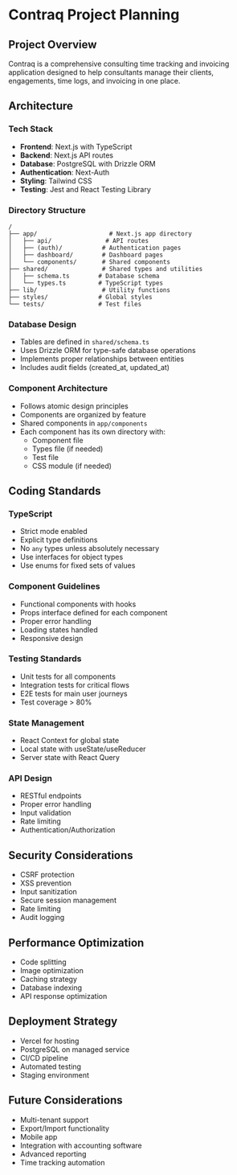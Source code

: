 # Contraq Project Planning

## Project Overview
Contraq is a comprehensive consulting time tracking and invoicing application designed to help consultants manage their clients, engagements, time logs, and invoicing in one place.

## Architecture

### Tech Stack
- **Frontend**: Next.js with TypeScript
- **Backend**: Next.js API routes
- **Database**: PostgreSQL with Drizzle ORM
- **Authentication**: Next-Auth
- **Styling**: Tailwind CSS
- **Testing**: Jest and React Testing Library

### Directory Structure
```
/
├── app/                    # Next.js app directory
│   ├── api/               # API routes
│   ├── (auth)/           # Authentication pages
│   ├── dashboard/        # Dashboard pages
│   └── components/       # Shared components
├── shared/               # Shared types and utilities
│   ├── schema.ts        # Database schema
│   └── types.ts         # TypeScript types
├── lib/                  # Utility functions
├── styles/              # Global styles
└── tests/               # Test files
```

### Database Design
- Tables are defined in `shared/schema.ts`
- Uses Drizzle ORM for type-safe database operations
- Implements proper relationships between entities
- Includes audit fields (created_at, updated_at)

### Component Architecture
- Follows atomic design principles
- Components are organized by feature
- Shared components in `app/components`
- Each component has its own directory with:
  - Component file
  - Types file (if needed)
  - Test file
  - CSS module (if needed)

## Coding Standards

### TypeScript
- Strict mode enabled
- Explicit type definitions
- No `any` types unless absolutely necessary
- Use interfaces for object types
- Use enums for fixed sets of values

### Component Guidelines
- Functional components with hooks
- Props interface defined for each component
- Proper error handling
- Loading states handled
- Responsive design

### Testing Standards
- Unit tests for all components
- Integration tests for critical flows
- E2E tests for main user journeys
- Test coverage > 80%

### State Management
- React Context for global state
- Local state with useState/useReducer
- Server state with React Query

### API Design
- RESTful endpoints
- Proper error handling
- Input validation
- Rate limiting
- Authentication/Authorization

## Security Considerations
- CSRF protection
- XSS prevention
- Input sanitization
- Secure session management
- Rate limiting
- Audit logging

## Performance Optimization
- Code splitting
- Image optimization
- Caching strategy
- Database indexing
- API response optimization

## Deployment Strategy
- Vercel for hosting
- PostgreSQL on managed service
- CI/CD pipeline
- Automated testing
- Staging environment

## Future Considerations
- Multi-tenant support
- Export/Import functionality
- Mobile app
- Integration with accounting software
- Advanced reporting
- Time tracking automation

